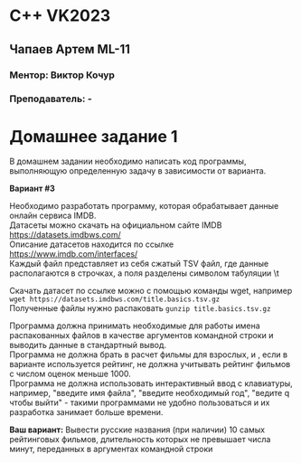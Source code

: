 # C++ VK2023

## Чапаев Артем ML-11 

### Ментор: Виктор Кочур

### Преподаватель: -

# Домашнее задание 1

В домашнем задании необходимо написать код программы, выполняющую определенную задачу в зависимости от варианта.

**Вариант #3**

Необходимо разработать программу, которая обрабатывает данные онлайн сервиса IMDB.  
Датасеты можно скачать на официальном сайте IMDB https://datasets.imdbws.com/  
Описание датасетов находится по ссылке https://www.imdb.com/interfaces/  
Каждый файл представляет из себя сжатый TSV файл, где данные располагаются в строчках,
а поля разделены символом табуляции \t

Скачать датасет по ссылке можно с помощью команды wget, 
например `wget https://datasets.imdbws.com/title.basics.tsv.gz`  
Полученные файлы нужно распаковать `gunzip title.basics.tsv.gz`  

Программа должна принимать необходимые для работы имена распакованных файлов в качестве аргументов 
командной строки и выводить данные в стандартный вывод.  
Программа не должна брать в расчет фильмы для взрослых, и , если в варианте используется рейтинг, 
не должна учитывать рейтинг фильмов с числом оценок меньше 1000.  
Программа не должна использовать интерактивный ввод с клавиатуры, например, "введите имя файла", 
"введите необходимый год", "ведите q чтобы выйти" - такими программами не удобно пользоваться 
и их разработка занимает больше времени.  

**Ваш вариант:**
Вывести русские названия (при наличии) 10 самых рейтинговых фильмов, длительность которых не 
превышает числа минут, переданных в аргументах командной строки